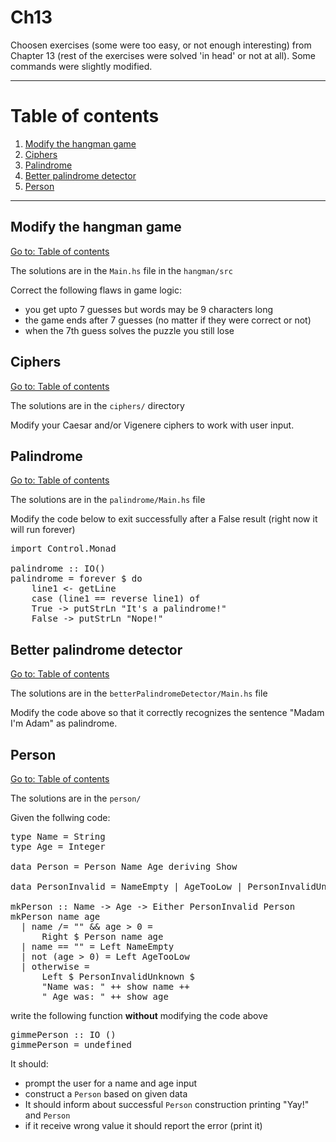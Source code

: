 # Ch13

Choosen exercises (some were too easy, or not enough interesting) from Chapter 13 (rest of the exercises were solved 'in head' or not at all). Some commands were slightly modified.

---

# Table of contents

1. [Modify the hangman game](#modify-the-hangman-game)
2. [Ciphers](#ciphers)
3. [Palindrome](#palindrome)
4. [Better palindrome detector](#better-palindrome-detector)
5. [Person](#person)

---

## Modify the hangman game

[Go to: Table of contents](#table-of-contents)

The solutions are in the `Main.hs` file in the `hangman/src`

Correct the following flaws in game logic:

- you get upto 7 guesses but words may be 9 characters long
- the game ends after 7 guesses (no matter if they were correct or not)
- when the 7th guess solves the puzzle you still lose

## Ciphers

[Go to: Table of contents](#table-of-contents)

The solutions are in the `ciphers/` directory

Modify your Caesar and/or Vigenere ciphers to work with user input.

## Palindrome

[Go to: Table of contents](#table-of-contents)

The solutions are in the `palindrome/Main.hs` file

Modify the code below to exit successfully after a False result (right now it will run forever)

<pre>
import Control.Monad

palindrome :: IO()
palindrome = forever $ do
	line1 <- getLine
	case (line1 == reverse line1) of
	True -> putStrLn "It's a palindrome!"
	False -> putStrLn "Nope!"
</pre>

## Better palindrome detector

[Go to: Table of contents](#table-of-contents)

The solutions are in the `betterPalindromeDetector/Main.hs` file

Modify the code above so that it correctly recognizes the sentence "Madam I'm Adam" as palindrome.

## Person

[Go to: Table of contents](#table-of-contents)

The solutions are in the `person/`

Given the follwing code:

<pre>
type Name = String
type Age = Integer

data Person = Person Name Age deriving Show

data PersonInvalid = NameEmpty | AgeTooLow | PersonInvalidUnknown String deriving (Eq, Show)

mkPerson :: Name -> Age -> Either PersonInvalid Person
mkPerson name age
  | name /= "" && age > 0 =
      Right $ Person name age
  | name == "" = Left NameEmpty
  | not (age > 0) = Left AgeTooLow
  | otherwise =
      Left $ PersonInvalidUnknown $
      "Name was: " ++ show name ++
      " Age was: " ++ show age
</pre>

write the following function **without** modifying the code above

<pre>
gimmePerson :: IO ()
gimmePerson = undefined
</pre>

It should:
- prompt the user for a name and age input
- construct a `Person` based on given data
- It should inform about successful `Person` construction printing "Yay!" and `Person`
- if it receive wrong value it should report the error (print it)
